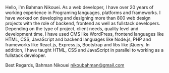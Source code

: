 Hello, i'm Bahman Nikouei.
As a web developer, I have over 20 years of working experience in Programing languages, platforms and frameworks.
I have worked on developing and designing more than 800 web design projects with the role of backend, frontend as well as fullstack developers. Depending on the type of project, client needs, quality level and development time.
I have used CMS like WordPress, frontend languages like HTML, CSS, JavaScript and backend languages like Node.js, PHP and frameworks like React.js, Express.js, Bootstrap and libs like jQuery.
In addition, I have taught HTML, CSS and JavaScript in parallel to working as a fullstack developer.

Best Regards,
Bahman Nikouei
nikoubahman@gmail.com
